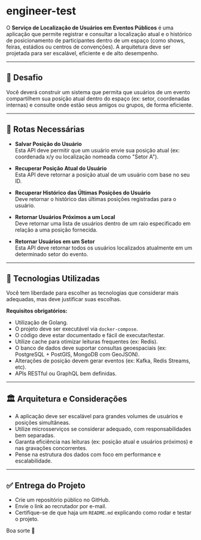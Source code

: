 # engineer-test

O **Serviço de Localização de Usuários em Eventos Públicos** é uma aplicação que permite registrar e consultar a localização atual e o histórico de posicionamento de participantes dentro de um espaço (como shows, feiras, estádios ou centros de convenções). A arquitetura deve ser projetada para ser escalável, eficiente e de alto desempenho.

---

## 🎯 Desafio

Você deverá construir um sistema que permita que usuários de um evento compartilhem sua posição atual dentro do espaço (ex: setor, coordenadas internas) e consulte onde estão seus amigos ou grupos, de forma eficiente.

---

## 📌 Rotas Necessárias

- **Salvar Posição do Usuário**  
  Esta API deve permitir que um usuário envie sua posição atual (ex: coordenada x/y ou localização nomeada como "Setor A").

- **Recuperar Posição Atual do Usuário**  
  Esta API deve retornar a posição atual de um usuário com base no seu ID.

- **Recuperar Histórico das Últimas Posições do Usuário**  
  Deve retornar o histórico das últimas posições registradas para o usuário.

- **Retornar Usuários Próximos a um Local**  
  Deve retornar uma lista de usuários dentro de um raio especificado em relação a uma posição fornecida.

 - **Retornar Usuários em um Setor**  
  Esta API deve retornar todos os usuários localizados atualmente em um determinado setor do evento.

---

## 🧰 Tecnologias Utilizadas

Você tem liberdade para escolher as tecnologias que considerar mais adequadas, mas deve justificar suas escolhas.

**Requisitos obrigatórios:**

- Utilização de Golang.
- O projeto deve ser executável via `docker-compose`.
- O código deve estar documentado e fácil de executar/testar.
- Utilize cache para otimizar leituras frequentes (ex: Redis).
- O banco de dados deve suportar consultas geoespaciais (ex: PostgreSQL + PostGIS, MongoDB com GeoJSON).
- Alterações de posição devem gerar eventos (ex: Kafka, Redis Streams, etc).
- APIs RESTful ou GraphQL bem definidas.

---

## 🏛 Arquitetura e Considerações

- A aplicação deve ser escalável para grandes volumes de usuários e posições simultâneas.
- Utilize microsserviços se considerar adequado, com responsabilidades bem separadas.
- Garanta eficiência nas leituras (ex: posição atual e usuários próximos) e nas gravações concorrentes.
- Pense na estrutura dos dados com foco em performance e escalabilidade.

---

## ✅ Entrega do Projeto

- Crie um repositório público no GitHub.
- Envie o link ao recrutador por e-mail.
- Certifique-se de que haja um `README.md` explicando como rodar e testar o projeto.

Boa sorte 🚀
